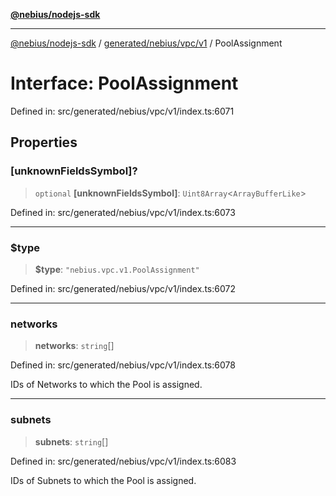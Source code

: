 [**@nebius/nodejs-sdk**](../../../../../README.md)

***

[@nebius/nodejs-sdk](../../../../../README.md) / [generated/nebius/vpc/v1](../README.md) / PoolAssignment

# Interface: PoolAssignment

Defined in: src/generated/nebius/vpc/v1/index.ts:6071

## Properties

### \[unknownFieldsSymbol\]?

> `optional` **\[unknownFieldsSymbol\]**: `Uint8Array`\<`ArrayBufferLike`\>

Defined in: src/generated/nebius/vpc/v1/index.ts:6073

***

### $type

> **$type**: `"nebius.vpc.v1.PoolAssignment"`

Defined in: src/generated/nebius/vpc/v1/index.ts:6072

***

### networks

> **networks**: `string`[]

Defined in: src/generated/nebius/vpc/v1/index.ts:6078

IDs of Networks to which the Pool is assigned.

***

### subnets

> **subnets**: `string`[]

Defined in: src/generated/nebius/vpc/v1/index.ts:6083

IDs of Subnets to which the Pool is assigned.
